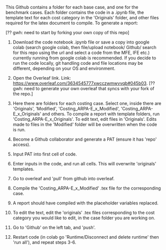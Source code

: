 This Github contains a folder for each base case, and one for the benchmark cases. Each folder contains the code in a .ipynb file, the template text for each cost category in the 'Originals' folder, and other files required for the latex document to compile. To generate a report:

[?? gwh: need to start by forking your own copy of this repo]
1. Download the code notebook .ipynb file or save a copy into google colab (search google colab, then file/upload notebook/ Github/ search for this repo using the url and select a code from the MFE, IFE etc.) currently running from google colab is recommended. If you decide to run the code locally, git handling code and file locations may be different, depending on your OS and environment.
2. Open the Overleaf link. Link: https://www.overleaf.com/3634545777xwcczwmwvvqb#045b03. [?? gwh: need to generate your own overleaf that syncs with your fork of the repo.]
3. Here there are folders for each costing case. Select one, inside there are 'Originals', 'Modified', 'Costing_ARPA-E_x_Modified', 'Costing_ARPA-E_x_Originals' and others. To compile a report with template folders, run 'Costing_ARPA-E_x_Originals'. To edit text, edit files in 'Originals'. Edits made to files in the 'Modified' folder will be overwritten when the code is run.
4. Become a Github collaborator and generate a PAT (ensure it has 'repo' access).
5. Input PAT into first cell of code.
6. Enter inputs in the code, and run all cells. This will overwrite 'originals' templates.
7. Go to overleaf and 'pull' from github into overleaf.
8. Compile the 'Costing_ARPA-E_x_Modified' .tex file for the corresponding case.
9. A report should have compiled with the placeholder variables replaced.

10. To edit the text, edit the 'originals' .tex files corresponding to the cost category you would like to edit, in the case folder you are working on.
11. Go to 'Github' on the left tab, and 'push'.
12. Restart code (in colab go 'Runtime/Disconnect and delete runtime' then 'run all'), and repeat steps 3-6.
